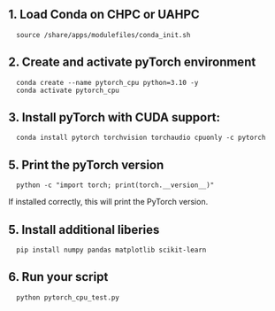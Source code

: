 ## 1. Load Conda on CHPC or UAHPC
      source /share/apps/modulefiles/conda_init.sh 

## 2. Create and activate pyTorch environment
      conda create --name pytorch_cpu python=3.10 -y
      conda activate pytorch_cpu

## 3. Install pyTorch with CUDA support:

      conda install pytorch torchvision torchaudio cpuonly -c pytorch

## 5. Print the pyTorch version

      python -c "import torch; print(torch.__version__)"

If installed correctly, this will print the PyTorch version.

## 5. Install additional liberies
      
      pip install numpy pandas matplotlib scikit-learn
      
## 6. Run your script 

      python pytorch_cpu_test.py


